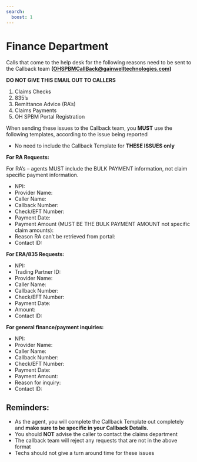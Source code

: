 ```yaml
---
search:
  boost: 1
---
```


# Finance Department

 Calls that come to the help desk for the following reasons need to be sent to the Callback team **(OHSPBMCallBack@gainwelltechnologies.com)**
 
 **DO NOT GIVE THIS EMAIL OUT TO CALLERS** 

1. Claims Checks 
2. 835’s 
3. Remittance Advice (RA’s) 
4. Claims Payments 
5. OH SPBM Portal Registration 

When sending these issues to the Callback team, you **MUST** use the following templates, according to the issue being reported
- No need to include the Callback Template for **THESE ISSUES only**
  



**For RA Requests:**

For RA’s – agents MUST include the BULK PAYMENT information, not claim specific payment information.

- NPI:
- Provider Name:
- Caller Name:
- Callback Number:
- Check/EFT Number:
- Payment Date:
- Payment Amount (MUST BE THE BULK PAYMENT AMOUNT not specific claim amounts):
- Reason RA can’t be retrieved from portal:
- Contact ID:


 
**For ERA/835 Requests:**

- NPI:
- Trading Partner ID:
- Provider Name:
- Caller Name:
- Callback Number:
- Check/EFT Number:
- Payment Date:
- Amount:
- Contact ID:


 
**For general finance/payment inquiries:**

- NPI:
- Provider Name:
- Caller Name:
- Callback Number:
- Check/EFT Number:
- Payment Date:
- Payment Amount:
- Reason for inquiry:
- Contact ID:



## Reminders:
- As the agent, you will complete the Callback Template out completely and **make sure to be specific in your Callback Details.**
- You should **NOT** advise the caller to contact the claims department
- The callback team will reject any requests that are not in the above format
- Techs should not give a turn around time for these issues


